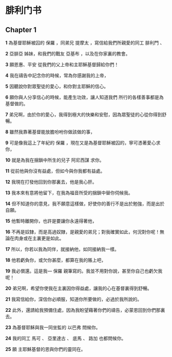 # 腓利门书

## Chapter 1

**1** 為基督耶穌被囚的 保羅 ，同弟兄 提摩太 ，寫信給我們所親愛的同工 腓利門 、

**2** 亞腓亞 姊妹，和我們的戰友 亞基布 ，以及在你家裏的教會。

**3** 願恩惠、平安 從我們的父上帝和主耶穌基督歸給你們！

**4** 我在禱告中記念你的時候，常為你感謝我的上帝，

**5** 因聽說你對眾聖徒的愛心，和你對主耶穌的信心。

**6** 願你與人分享信心的時候，能產生功效，讓人知道我們 所行的各樣善事都是為基督做的。

**7** 弟兄啊，由於你的愛心，我得到極大的快樂和安慰，因為眾聖徒的心從你得到舒暢。

**8** 雖然我靠著基督能放膽吩咐你做該做的事，

**9** 可是像我這上了年紀的 保羅 ，現在又是為基督耶穌被囚的，寧可憑著愛心求你，

**10** 就是為我在捆鎖中所生的兒子 阿尼西謀 求你。

**11** 從前他與你沒有益處，但如今與你我都有益處。

**12** 我現在打發他回到你那裏去，他是我心肝。

**13** 我本來有意將他留下，在我為福音所受的捆鎖中替你伺候我。

**14** 但不知道你的意見，我不願意這樣做，好使你的善行不是出於勉強，而是出於自願。

**15** 他暫時離開你，也許是要讓你永遠得著他，

**16** 不再是奴隸，而是高過奴隸，是親愛的弟兄；對我確實如此，何況對你呢！無論在肉身或在主裏更是如此。

**17** 所以，你若以我為同伴，就接納他，如同接納我一樣。

**18** 他若虧負你，或欠你甚麼，都算在我的賬上吧，

**19** 我必償還。這是我— 保羅 親筆寫的。我並不用對你說，甚至你自己也虧欠我呢！

**20** 弟兄啊，希望你使我在主裏因你得益處，讓我的心在基督裏得到舒暢。

**21** 我寫信給你，深信你必順服，知道你所要做的，必過於我所說的。

**22** 此外，還請給我預備住處，因為我盼望藉著你們的禱告，必蒙恩回到你們那裏去。

**23** 為基督耶穌與我一同坐監的 以巴弗 問候你。

**24** 我的同工 馬可 、 亞里達古 、 底馬 、 路加 也都問候你。

**25** 願 主耶穌基督的恩與你們的靈同在。

